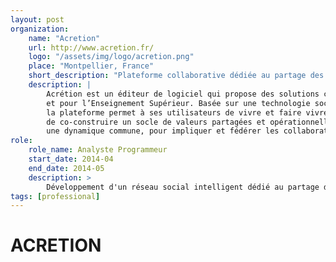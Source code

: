```yaml
---
layout: post
organization:
    name: "Acretion"
    url: http://www.acretion.fr/
    logo: "/assets/img/logo/acretion.png"
    place: "Montpellier, France"
    short_description: "Plateforme collaborative dédiée au partage des valeurs pour améliorer la performance des entreprises."
    description: |
        Acrétion est un éditeur de logiciel qui propose des solutions collaboratives innovantes pour les entreprises 
        et pour l’Enseignement Supérieur. Basée sur une technologie sociale issue de plusieurs années de recherche, 
        la plateforme permet à ses utilisateurs de vivre et faire vivre leurs valeurs au quotidien. Acretion permet
        de co-construire un socle de valeurs partagées et opérationnelles qui donnent sens et créent 
        une dynamique commune, pour impliquer et fédérer les collaborateurs vers une organisation engagée.
role:
    role_name: Analyste Programmeur
    start_date: 2014-04
    end_date: 2014-05
    description: >
        Développement d'un réseau social intelligent dédié au partage des valeurs, via une stratégie innovante au service de la croissance et de la compétitivité des entreprises. 
tags: [professional]
---
```


<h1>ACRETION</h1>